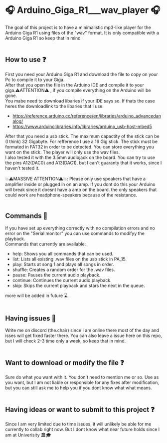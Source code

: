 # 🎧 Arduino_Giga_R1___wav_player 🎧
The goal of this project is to have a minimalistic mp3-like player for the Arduino Giga R1 using files of the "wav" format. It is only compatible with a Arduino Giga R1 so keep that in mind
<br>
<br>
## How to use ❓
First you need your Arduino Giga R1 and download the file to copy on your Pc to compile it to your Giga.<br>
After that you open the file in the Arduino IDE and compile it to your giga.⚠️ATTENTION⚠️ , if you compile everything on the Arduino will be gone. <br>
You mabe need to download libaries if your IDE says so. If thats the case heres the downloadlink to the libaries that I use:
- https://reference.arduino.cc/reference/en/libraries/arduino_advancedanalog/
- https://www.arduinolibraries.info/libraries/arduino_usb-host-mbed5<br>

After that you need a usb stick. The maximum capactity of the stick can be (I think) 32 Gigabyte. For refference I use a 16 Gig stick. The stick must be formated in FAT32 in order to be detected. You can store everything you want on the stick. The player will only use the wav files. <br>
I also tested it with the 3.5mm audiojack on the board. You can try to use the pins A12(DAC0) and A13(DAC1), but I can't guaranty that it works, since I haven't tested it.<br><br>
💥⚠️MASSIVE ATTENTION⚠️💥: Please only use speakers that have a amplifier inside or plugged in on an amp. If you dont do this your Arduino will break since it doesnt have a amp on the board. the only speakers that could work are headphone-speakers because of the resistance.
<br>
<br>
## Commands 🔧
If you have set up everything correctly with no compilation errors and no error on the "Serial monitor" you can use commands to modifyy the playback.<br>
Commands that currently are available:
- help: Shows you all commands that can be used.
- list: Lists all existing .wav files on the usb stick in PA_15.
- play: Starts at song 1 and plays all songs in order.
- shuffle: Creates a random order for the .wav files.
- pause: Pauses the current audio playback.
- continue: Continues the current audio playback.
- skip: Skips the current playback and stars the next in the queue.

more will be added in future ⌛.
<br>
<br>
## Having issues 🚩
Write me on discord (the.chair) since I am online there most of the day and isses will get fixed faster there. You can also leave a issue here on this repo, but I will check 2-3 time only a week, so keep that in mind.
<br>
<br>
## Want to download or modify the file ❓
Sure do what you want with it. You don't need to mention me or so. Use as you want, but I am not liable or responsible for any fixes after modification, but you can still ask me to help you if you dont know what what means.
<br>
<br>
## Having ideas or want to submit to this project ❓
Since I am very limited due to time issues, it will unlikely be able for me currently to collab right now. But I dont know what near future holds since I am at Univerisity 🏛️🎓
